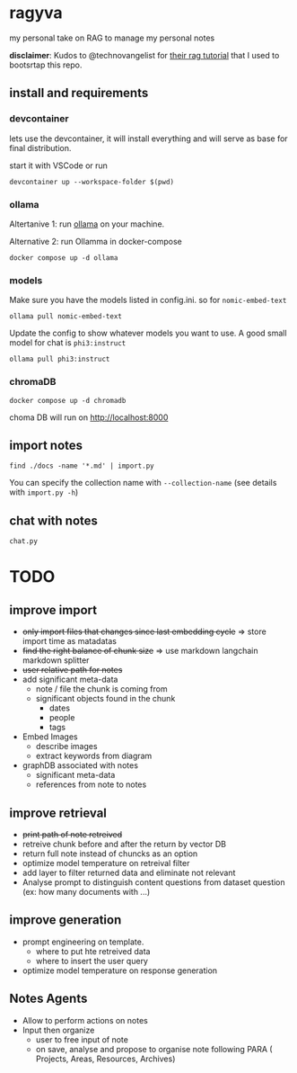 # ragyva

my personal take on RAG to manage my personal notes

__disclaimer__: Kudos to @technovangelist for [their rag tutorial](https://github.com/technovangelist/videoprojects/tree/main/2024-04-04-build-rag-with-python) that I used to bootsrtap this repo.

## install and requirements

### devcontainer

lets use the devcontainer, it will install everything and will serve as base for final distribution.

start it with VSCode or run

```
devcontainer up --workspace-folder $(pwd)
```

### ollama

Altertanive 1:
run [ollama](https://ollama.com/) on your machine.

Alternative 2:
run Ollamma in docker-compose
```
docker compose up -d ollama
```

### models

Make sure you have the models listed in config.ini. so for `nomic-embed-text`

```
ollama pull nomic-embed-text
```

Update the config to show whatever models you want to use.
A good small model for chat is `phi3:instruct`

```
ollama pull phi3:instruct
```

### chromaDB

```
docker compose up -d chromadb
```

choma DB will run on <http://localhost:8000>

## import notes

```
find ./docs -name '*.md' | import.py
```

You can specify the collection name with `--collection-name`
(see details with `import.py -h`)

## chat with notes

```
chat.py
```

# TODO

## improve import

- ~~only import files that changes since last embedding cycle~~ => store import time as matadatas
- ~~find the right balance of chunk size~~ => use markdown langchain markdown splitter
- ~~user relative path for notes~~
- add significant meta-data
  - note / file the chunk is coming from
  - significant objects found in the chunk
    - dates
    - people
    - tags
- Embed Images
  - describe images
  - extract keywords from diagram
- graphDB associated with notes
  - significant meta-data
  - references from note to notes

## improve retrieval

- ~~print path of note retreived~~
- retreive chunk before and after the return by vector DB
- return full note instead of chuncks as an option
- optimize model temperature on retreival filter
- add layer to filter returned data and eliminate not relevant
- Analyse prompt to distinguish content questions from dataset question (ex: how many documents with ...)

## improve generation

- prompt engineering on template.
  - where to put hte retreived data
  - where to insert the user query
- optimize model temperature on response generation

## Notes Agents

- Allow to perform actions on notes
- Input then organize
  - user to free input of note
  - on save, analyse and propose to organise note following PARA ( Projects, Areas, Resources, Archives)
